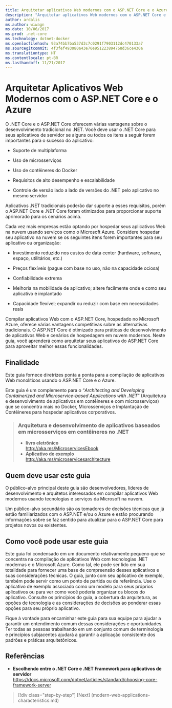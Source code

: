 ```yaml
---
title: Arquitetar aplicativos Web modernos com o ASP.NET Core e o Azure
description: "Arquitetar aplicativos Web modernos com o ASP.NET Core e o Azure | Introdução"
author: ardalis
ms.author: wiwagn
ms.date: 10/06/2017
ms.prod: .net-core
ms.technology: dotnet-docker
ms.openlocfilehash: 93a74bb7ba537d3c7c0291f7903112dc470133a7
ms.sourcegitcommit: 4f3fef493080a43e70e951223894768d36ce430a
ms.translationtype: HT
ms.contentlocale: pt-BR
ms.lasthandoff: 11/21/2017
---
```

# <a name="architect-modern-web-applications-with-aspnet-core-and-azure"></a>Arquitetar Aplicativos Web Modernos com o ASP.NET Core e o Azure

O .NET Core e o ASP.NET Core oferecem várias vantagens sobre o desenvolvimento tradicional no .NET. Você deve usar o .NET Core para seus aplicativos de servidor se alguns ou todos os itens a seguir forem importantes para o sucesso do aplicativo:

-   Suporte de multiplaforma

-   Uso de microsserviços

-   Uso de contêineres do Docker

-   Requisitos de alto desempenho e escalabilidade

-   Controle de versão lado a lado de versões do .NET pelo aplicativo no mesmo servidor

Aplicativos .NET tradicionais poderão dar suporte a esses requisitos, porém o ASP.NET Core e .NET Core foram otimizados para proporcionar suporte aprimorado para os cenários acima.

Cada vez mais empresas estão optando por hospedar seus aplicativos Web na nuvem usando serviços como o Microsoft Azure. Considere hospedar seu aplicativo na nuvem se os seguintes itens forem importantes para seu aplicativo ou organização:

-   Investimento reduzido nos custos de data center (hardware, software, espaço, utilitários, etc.)

-   Preços flexíveis (pague com base no uso, não na capacidade ociosa)

-   Confiabilidade extrema

-   Melhoria na mobilidade de aplicativo; altere facilmente onde e como seu aplicativo é implantado

-   Capacidade flexível; expandir ou reduzir com base em necessidades reais

Compilar aplicativos Web com o ASP.NET Core, hospedado no Microsoft Azure, oferece várias vantagens competitivas sobre as alternativas tradicionais. O ASP.NET Core é otimizado para práticas de desenvolvimento de aplicativos Web e cenários de hospedagem em nuvem modernos. Neste guia, você aprenderá como arquitetar seus aplicativos do ASP.NET Core para aproveitar melhor essas funcionalidades.

## <a name="purpose"></a>Finalidade

Este guia fornece diretrizes ponta a ponta para a compilação de aplicativos Web monolíticos usando o ASP.NET Core e o Azure.

Este guia é um complemento para o “*Architecting and Developing Containerized and Microservice-based Applications with .NET*” (Arquitetura e desenvolvimento de aplicativos em contêineres e com microsserviços) que se concentra mais no Docker, Microsserviços e Implantação de Contêineres para hospedar aplicativos corporativos.

> ### <a name="architecting-and-developing-containerized-microservice-based-apps-in-net"></a>Arquitetura e desenvolvimento de aplicativos baseados em microsserviços em contêineres no .NET
> - **livro eletrônico**  
> <http://aka.ms/MicroservicesEbook>
> - **Aplicativo de exemplo**  
> <http://aka.ms/microservicesarchitecture>

## <a name="who-should-use-this-guide"></a>Quem deve usar este guia

O público-alvo principal deste guia são desenvolvedores, líderes de desenvolvimento e arquitetos interessados em compilar aplicativos Web modernos usando tecnologias e serviços da Microsoft na nuvem.

Um público-alvo secundário são os tomadores de decisões técnicas que já estão familiarizados com o ASP.NET e/ou o Azure e estão procurando informações sobre se faz sentido para atualizar para o ASP.NET Core para projetos novos ou existentes.

## <a name="how-you-can-use-this-guide"></a>Como você pode usar este guia

Este guia foi condensado em um documento relativamente pequeno que se concentra na compilação de aplicativos Web com tecnologias .NET modernas e o Microsoft Azure. Como tal, ele pode ser lido em sua totalidade para fornecer uma base de compreensão desses aplicativos e suas considerações técnicas. O guia, junto com seu aplicativo de exemplo, também pode servir como um ponto de partida ou de referência. Use o aplicativo de exemplo associado como um modelo para seus próprios aplicativos ou para ver como você poderia organizar os blocos do aplicativo. Consulte os princípios do guia, a cobertura da arquitetura, as opções de tecnologia e as considerações de decisões ao ponderar essas opções para seu próprio aplicativo.

Fique à vontade para encaminhar este guia para sua equipe para ajudar a garantir um entendimento comum dessas considerações e oportunidades. Ter todas as pessoas trabalhando em um conjunto comum de terminologia e princípios subjacentes ajudará a garantir a aplicação consistente dos padrões e práticas arquitetônicos.

## <a name="references"></a>Referências
- **Escolhendo entre o .NET Core e .NET Framework para aplicativos de servidor**  
<https://docs.microsoft.com/dotnet/articles/standard/choosing-core-framework-server>

>[!div class="step-by-step"]
[Next] (modern-web-applications-characteristics.md)

